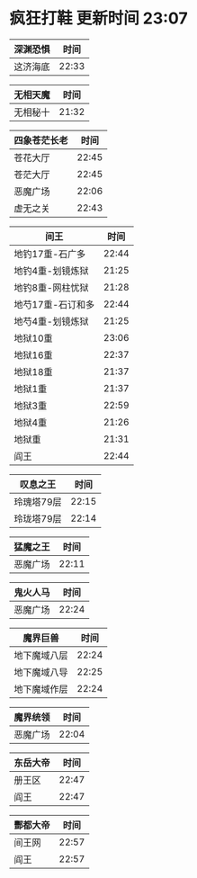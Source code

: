 # 疯狂打鞋 更新时间 23:07

| 深渊恐惧   | 时间    |
|--------|-------|
| 这济海底 | 22:33 |

| 无相天魔   | 时间    |
|--------|-------|
| 无相秘十 | 21:32 |

| 四象苍茫长老   | 时间    |
|--------|-------|
| 苍花大厅 | 22:45 |
| 苍茫大厅 | 22:45 |
| 恶魔广场 | 22:06 |
| 虚无之关 | 22:43 |

| 间王   | 时间    |
|--------|-------|
| 地钓17重-石广多 | 22:44 |
| 地钓4重-划镜炼狱 | 21:25 |
| 地钓8重-网柱忧狱 | 21:28 |
| 地芍17重-石订和多 | 22:44 |
| 地芍4重-划镜炼狱 | 21:25 |
| 地狱10重 | 23:06 |
| 地狱16重 | 22:37 |
| 地狱18重 | 21:37 |
| 地狱1重 | 21:37 |
| 地狱3重 | 22:59 |
| 地狱4重 | 21:26 |
| 地狱重 | 21:31 |
| 阎王 | 22:44 |

| 叹息之王   | 时间    |
|--------|-------|
| 玲瑰塔79层 | 22:15 |
| 玲珑塔79层 | 22:14 |

| 猛魔之王   | 时间    |
|--------|-------|
| 恶魔广场 | 22:11 |

| 鬼火人马   | 时间    |
|--------|-------|
| 恶魔广场 | 22:24 |

| 魔界巨兽   | 时间    |
|--------|-------|
| 地下魔域八层 | 22:24 |
| 地下魔域八导 | 22:25 |
| 地下魔域作层 | 22:24 |

| 魔界统领   | 时间    |
|--------|-------|
| 恶魔广场 | 22:04 |

| 东岳大帝   | 时间    |
|--------|-------|
| 册王区 | 22:47 |
| 阎王 | 22:47 |

| 酆都大帝   | 时间    |
|--------|-------|
| 间王网 | 22:57 |
| 阎王 | 22:57 |